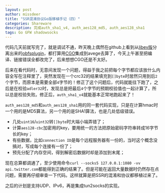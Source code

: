 ```yaml
---
layout: post
author: missdeer
title: "SSR混淆协议Go版移植手记（四）"
categories: Shareware
description: 完成auth_sha1_v4, auth_aes128_md5, auth_aes128_sha1
tags: Go GFW shadowsocks
---
```


代码几天前就写完了，就是调试不通，昨天晚上偶然在github上看到从[libev版](https://github.com/breakwa11/shadowsocks-libev)分离出来的[obfsplugin](https://github.com/breakwa11/obfsplugin)，都打算用[CGO](https://golang.org/cmd/cgo/)集成到avege去算了，今天上午甚至把编译、链接错误全都改完了，后来想想CGO还是不太好。

后来在看代码时，无意间发现一个问题，得益于我之前把每个字节都应该放什么内容全写在注释里了，突然发现在一个crc32的结果填充到`[]byte`时居然只用到后`2`个字节，而原本是需要全部`4`字节的！修正了这个问题后，代码就能往下跑了，之后是在校验`adler32`时，发现总是把最后`4`个字节的预期校验值也一起计算了，所以总是校验失败。修正后，`auth_sha1_v4`就能基本正常地跑起来了！

`auth_aes128_md5`和`auth_aes128_sha1`用的同一套代码实现，只是在计算hmac时一个用的是MD5算法，另一个用的是SHA1算法，也是几处低级错误。

- 几处`uint16`/`uint32`转`[]byte`时大端小端弄错了；
- 计算`aes128-cbc`加密用的key，要用统一的方法把原始密码字符串转成16字节长的key；
- 有些数据，比如`connection ID`是每个远程服务器有一份的，当时这个概念没搞对，写成每个连接有一份了；
- 预先分配了内存空间，得到解密后数据时却是添加到末尾；

现在总算都调通了，至少使用命令`curl --socks5 127.0.0.1:1080 -vv api.twitter.com`都能得到正确的结果了。但是可能在返回大量数据时仍然存在点问题，需要再仔细审查一下代码。这样就算是把SSR的混淆和协议都移植过来了。

之后的计划是支持UDP、IPv6，再是集成tun2socks的实现。